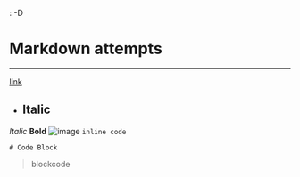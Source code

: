 : -D
# Markdown attempts
---
[link](https://commonmark.org/help/)
* ## Italic
*Italic*
**Bold**
![image](https://avatars.githubusercontent.com/u/9919?s=280&v=4)
`inline code`
```
# Code Block

```
> blockcode

